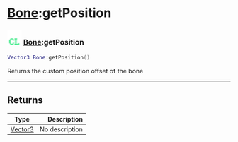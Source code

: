# [Bone](../bone/README.md):getPosition

### <img src="../../.gitbook/assets/client.png" width="32" height="32" /> [Bone](../bone/README.md):getPosition

```lua
Vector3 Bone:getPosition()
```

Returns the custom position offset of the bone<br>

-----------------
## Returns

| Type   | Description |
| ------ | ----------: |
| [Vector3](../vector3/README.md) | No description |

